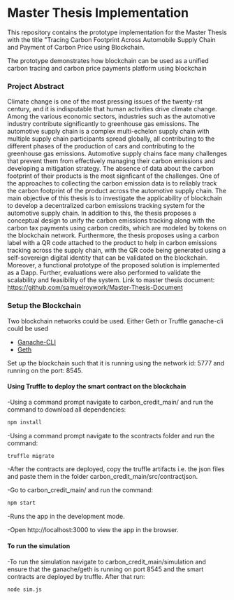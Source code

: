 # Master Thesis Implementation

This repository contains the prototype implementation for the Master Thesis with the title "Tracing Carbon Footprint Across Automobile Supply Chain and Payment of Carbon Price using Blockchain.

The prototype demonstrates how blockchain can be used as a unified carbon tracing and carbon price payments platform using blockchain

### Project Abstract

Climate change is one of the most pressing issues of the twenty-rst century, and it is indisputable that human activities drive climate change. Among the various economic sectors, industries such as the automotive industry contribute significantly to greenhouse gas emissions. The automotive supply chain is a complex multi-echelon supply chain with multiple supply chain participants spread globally, all contributing to the different phases of the production of cars and contributing to the greenhouse gas emissions. Automotive supply chains face many challenges that prevent them from effectively managing their carbon emissions and developing a mitigation strategy. The absence of data about the carbon footprint of their products is the most signficant of the challenges. One of the approaches to collecting the carbon emission data is to reliably track the carbon footprint of the product across the automotive supply chain. The main objective of this thesis is to investigate the applicability of blockchain to develop a decentralized carbon emissions tracking system for the automotive supply chain. In addition to this, the thesis proposes a conceptual design to unify the carbon emissions tracking along with the carbon tax payments using carbon credits, which are modeled by tokens on the blockchain network. Furthermore, the thesis proposes using a carbon label with a QR code attached to the product to help in carbon emissions tracking across the supply chain, with the QR code being generated using a self-sovereign digital identity that can be validated on the blockchain. Moreover, a functional prototype of the proposed solution is implemented as a Dapp. Further, evaluations were also performed to validate the scalability and feasibility of the system. Link to master thesis document: https://github.com/samuelroywork/Master-Thesis-Document

### Setup the Blockchain

Two blockchain networks could be used. Either Geth or Truffle ganache-cli could be used 
- [Ganache-CLI](https://github.com/trufflesuite/ganache-cli)
- [Geth](https://geth.ethereum.org/)

Set up the blockchain such that it is running using the network id: 5777 and running on the port: 8545.


#### Using Truffle to deploy the smart contract on the blockchain
-Using a command prompt navigate to carbon_credit_main/ and run the command to download all dependencies:

```sh
npm install
```

-Using a command prompt navigate to the scontracts folder and run the command:

```sh
truffle migrate
```

-After the contracts are deployed, copy the truffle artifacts i.e. the json files and paste them in the folder carbon_credit_main/src/contractjson.

-Go to carbon_credit_main/ and run the command:


```sh
npm start
```

-Runs the app in the development mode.

-Open http://localhost:3000 to view the app in the browser.

#### To run the simulation 

-To run the simulation navigate to carbon_credit_main/simulation and ensure that the ganache/geth is running on port 8545 and the smart contracts are deployed by truffle. After that run:
 

  ```sh
 node sim.js
```
